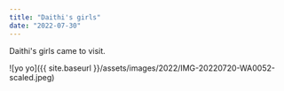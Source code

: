 ```yaml
---
title: "Daithi's girls"
date: "2022-07-30"
---
```


Daithi's girls came to visit.

![yo yo]({{ site.baseurl }}/assets/images/2022/IMG-20220720-WA0052-scaled.jpeg)
